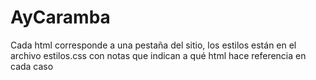 # AyCaramba
Cada html corresponde a una pestaña del sitio, los estilos están en el archivo estilos.css con notas que indican a qué html hace referencia en cada caso
